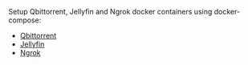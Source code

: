 Setup Qbittorrent, Jellyfin and Ngrok docker containers using docker-compose:
 * [Qbittorrent](https://hub.docker.com/r/linuxserver/qbittorrent)
 * [Jellyfin](https://hub.docker.com/r/linuxserver/jellyfin)
 * [Ngrok](https://ngrok.com)

